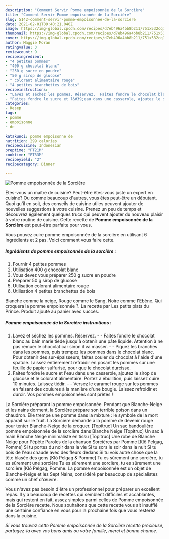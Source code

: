 ```yaml
---
description: "Comment Servir Pomme empoisonnée de la Sorcière"
title: "Comment Servir Pomme empoisonnée de la Sorcière"
slug: 5142-comment-servir-pomme-empoisonnee-de-la-sorciere
date: 2021-02-01T09:40:21.040Z
image: https://img-global.cpcdn.com/recipes/d7eb496a4bb8b211/751x532cq70/pomme-empoisonnee-de-la-sorciere-photo-principale-de-la-recette.jpg
thumbnail: https://img-global.cpcdn.com/recipes/d7eb496a4bb8b211/751x532cq70/pomme-empoisonnee-de-la-sorciere-photo-principale-de-la-recette.jpg
cover: https://img-global.cpcdn.com/recipes/d7eb496a4bb8b211/751x532cq70/pomme-empoisonnee-de-la-sorciere-photo-principale-de-la-recette.jpg
author: Maggie Moran
ratingvalue: 3
reviewcount: 9
recipeingredient:
- "4 petites pommes"
- "400 g chocolat blanc"
- "250 g sucre en poudre"
- "50 g sirop de glucose"
- " colorant alimentaire rouge"
- "4 petites branchettes de bois"
recipeinstructions:
- "Lavez et séchez les pommes. Réservez.  Faites fondre le chocolat blanc au bain marie tiède jusqu&#39;à obtenir une pâte liquide. Attention à ne pas remuer le chocolat car sinon il va masser.  Piquez les branches dans les pommes, puis trempez les pommes dans le chocolat blanc. Pour obtenir des sur-épaisseurs, faites couler du chocolat à l&#39;aide d&#39;une spatule. Laissez entièrement refroidir en posant les pommes sur une feuille de papier sulfurisé, pour que le chocolat durcisse."
- "Faites fondre le sucre et l&#39;eau dans une casserole, ajoutez le sirop de glucose et le colorant alimentaire. Portez à ébullition, puis laissez cuire 10 minutes. Laissez tiédir.  Versez le caramel rouge sur les pommes en faisant des coulures à la manière d&#39;une bougie. Laissez refroidir et durcir. Vos pommes empoisonnées sont prêtes !"
categories:
- Resep
tags:
- pomme
- empoisonne
- de

katakunci: pomme empoisonne de 
nutrition: 299 calories
recipecuisine: Indonesian
preptime: "PT21M"
cooktime: "PT33M"
recipeyield: "2"
recipecategory: Dinner

---
```



![Pomme empoisonnée de la Sorcière](https://img-global.cpcdn.com/recipes/d7eb496a4bb8b211/751x532cq70/pomme-empoisonnee-de-la-sorciere-photo-principale-de-la-recette.jpg)

Êtes-vous un maître de cuisine? Peut-être êtes-vous juste un expert en cuisine? Ou comme beaucoup d'autres, vous êtes peut-être un débutant. Quoi qu'il en soit, des conseils de cuisine utiles peuvent ajouter de nouvelles suggestions à votre cuisine. Prenez un peu de temps et découvrez également quelques trucs qui peuvent ajouter du nouveau plaisir à votre routine de cuisine. Cette recette de <strong> Pomme empoisonnée de la Sorcière </strong> est peut-être parfaite pour vous.

<!--inarticleads1-->

Vous pouvez cuire pomme empoisonnée de la sorcière en utilisant 6 Ingrédients et 2 pas. Voici comment vous faire cette.

##### Ingrédients de pomme empoisonnée de la sorcière :

1. Fournir 4 petites pommes
1. Utilisation 400 g chocolat blanc
1. Vous devez vous préparer 250 g sucre en poudre
1. Préparer 50 g sirop de glucose
1. Utilisation  colorant alimentaire rouge
1. Utilisation 4 petites branchettes de bois


Blanche comme la neige, Rouge comme le Sang, Noire comme l&#39;Ebène. Qui croquera la pomme empoisonnée ?. La recette par Les petits plats du Prince. Produit ajouté au panier avec succès. 

<!--inarticleads2-->

##### Pomme empoisonnée de la Sorcière instructions :

1. Lavez et séchez les pommes. Réservez. -  - Faites fondre le chocolat blanc au bain marie tiède jusqu&#39;à obtenir une pâte liquide. Attention à ne pas remuer le chocolat car sinon il va masser. -  - Piquez les branches dans les pommes, puis trempez les pommes dans le chocolat blanc. Pour obtenir des sur-épaisseurs, faites couler du chocolat à l&#39;aide d&#39;une spatule. Laissez entièrement refroidir en posant les pommes sur une feuille de papier sulfurisé, pour que le chocolat durcisse.
1. Faites fondre le sucre et l&#39;eau dans une casserole, ajoutez le sirop de glucose et le colorant alimentaire. Portez à ébullition, puis laissez cuire 10 minutes. Laissez tiédir. -  - Versez le caramel rouge sur les pommes en faisant des coulures à la manière d&#39;une bougie. Laissez refroidir et durcir. Vos pommes empoisonnées sont prêtes !


La Sorcière préparant la pomme empoisonnée. Pendant que Blanche-Neige et les nains dorment, la Sorcière prépare son terrible poison dans un chaudron. Elle trempe une pomme dans la mixture : le symbole de la mort apparaît sur le fruit. La Sorcière demande à la pomme de devenir rouge pour tenter Blanche-Neige de la croquer. [Topitruc] Un sac bandoulière pomme empoisonnée de la sorcière dans Blanche Neige [Topitruc] Un sac à main Blanche Neige minimaliste en tissu [Topitruc] Une robe de Blanche Neige pour Pépète Paroles de la chanson Sorcières par Pomme [Klô Pelgag, Pomme] Si tu portes du noir dans la vie Si tu sors le soir dans la nuit Si tu bois de l&#39;eau chaude avec des fleurs dedans Si tu vois autre chose que la tête blasée des gens [Klô Pelgag &amp; Pomme] Tu es sûrement une sorcière, tu es sûrement une sorcière Tu es sûrement une sorcière, tu es sûrement une sorcière [Klô Pelgag, Pomme. La pomme empoisonnée est un objet de Blanche-Neige et les Sept Nains, considéré par beaucoup de spécialistes comme un chef d&#39;œuvre. 

<!--inarticleads1-->

<p>
Vous n'avez pas besoin d'être un professionnel pour préparer un excellent repas. Il y a beaucoup de recettes qui semblent difficiles et accablantes, mais qui restent en fait, assez simples parmi celles de Pomme empoisonnée de la Sorcière recette. Nous souhaitons que cette recette vous ait insufflé une certaine confiance en vous pour la prochaine fois que vous resterez dans la cuisine.
</p>

<p>
<i>Si vous trouvez cette Pomme empoisonnée de la Sorcière recette précieuse, partagez-la avec vos bons amis ou votre famille, merci et bonne chance.</i>
</p>
